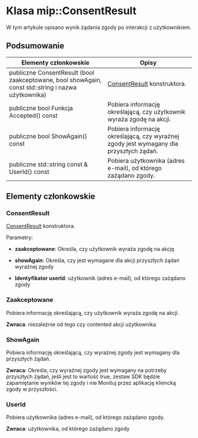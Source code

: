 # <a name="class-mipconsentresult"></a>Klasa mip::ConsentResult 
W tym artykule opisano wynik żądania zgody po interakcji z użytkownikiem.
  
## <a name="summary"></a>Podsumowanie
 Elementy członkowskie                        | Opisy                                
--------------------------------|---------------------------------------------
 publiczne ConsentResult (bool zaakceptowane, bool showAgain, const std::string i nazwa użytkownika)  |  [ConsentResult](class_mip_consentresult.md) konstruktora.
 publiczne bool Funkcja Accepted() const  |  Pobiera informację określającą, czy użytkownik wyraża zgodę na akcji.
 publiczne bool ShowAgain() const  |  Pobiera informację określającą, czy wyraźnej zgody jest wymagany dla przyszłych żądań.
 publiczne std::string const & UserId() const  |  Pobiera użytkownika (adres e-mail), od którego zażądano zgody.
  
## <a name="members"></a>Elementy członkowskie
  
### <a name="consentresult"></a>ConsentResult
[ConsentResult](class_mip_consentresult.md) konstruktora.

Parametry:  
* **zaakceptowane**: Określa, czy użytkownik wyraża zgodę na akcję 


* **showAgain**: Określa, czy jest wymagane dla akcji przyszłych żądań wyraźnej zgody 


* **Identyfikator userId**: użytkownik (adres e-mail), od którego zażądano zgody


  
### <a name="accepted"></a>Zaakceptowane
Pobiera informację określającą, czy użytkownik wyraża zgodę na akcji.

  
**Zwraca**: niezależnie od tego czy contented akcji użytkownika
  
### <a name="showagain"></a>ShowAgain
Pobiera informację określającą, czy wyraźnej zgody jest wymagany dla przyszłych żądań.

  
**Zwraca**: Określa, czy wyraźnej zgody jest wymagany na potrzeby przyszłych żądań, jeśli jest to wartość true, zestaw SDK będzie zapamiętanie wyników tej zgody i nie Monituj przez aplikację kliencką zgody w przyszłości.
  
### <a name="userid"></a>UserId
Pobiera użytkownika (adres e-mail), od którego zażądano zgody.

  
**Zwraca**: użytkownika, od którego zażądano zgody